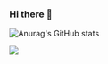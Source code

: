 ### Hi there 👋

![Anurag's GitHub stats](https://github-readme-stats.vercel.app/api?username=skywings-kor&show_icons=true&theme=radical)

<a href="https://simpleicons.org/icons/yolo.svg" target="_blank"><img src="https://img.shields.io/badge/YOLO-00FFFF?style=flat-square&logo=yolo&logoColor=00FFFF"/></a>
